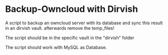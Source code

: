 Backup-Owncloud with Dirvish
===============

A script to backup an owncloud server with its database and sync this result in an dirvish vault. afterwards remove the temp_files!

The script should be in the specific vault in the "dirvish" folder

The script should work with MySQL as Database.


